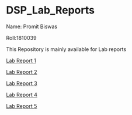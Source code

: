 # DSP_Lab_Reports
Name: Promit Biswas

Roll:1810039

This Repository is mainly available for Lab reports 

<a href="https://github.com/Promit-Biswas/DSP_Lab_Reports/tree/main/DSP%20Lab1">Lab Report 1</a>

<a href="https://github.com/Promit-Biswas/DSP_Lab_Reports/tree/main/DSP%20Lab2">Lab Report 2</a>

<a href="https://github.com/Promit-Biswas/DSP_Lab_Reports/tree/main/DSP%20Lab3">Lab Report 3</a>

<a href="https://github.com/Promit-Biswas/DSP_Lab_Reports/tree/main/DSP%20Lab4">Lab Report 4</a>

<a href="https://github.com/Promit-Biswas/DSP_Lab_Reports/tree/main/DSP%20Lab5">Lab Report 5</a>
